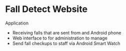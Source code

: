 # Fall Detect Website

Application
- Receiving falls that are sent from and Android phone
- Web interface to for administration to manage
- Send fall checkups to staff via Android Smart Watch

